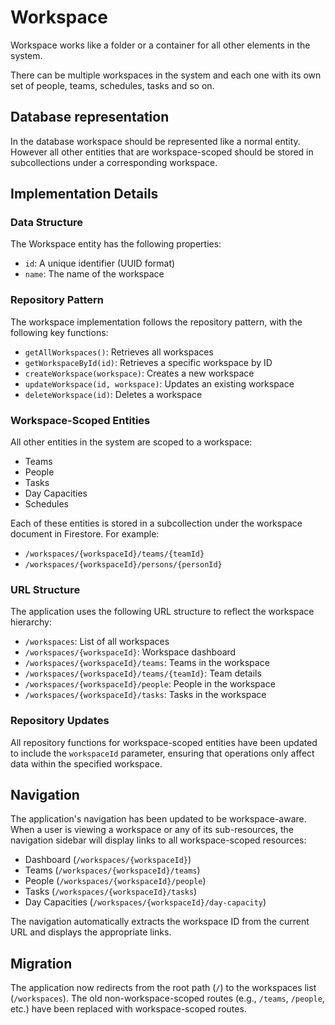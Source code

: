 # Workspace

Workspace works like a folder or a container for all other elements in the system.

There can be multiple workspaces in the system and each one with its own set of people, teams, schedules, tasks and so on.

## Database representation

In the database workspace should be represented like a normal entity. However all other entities that are workspace-scoped should be stored in subcollections under a corresponding workspace.

## Implementation Details

### Data Structure

The Workspace entity has the following properties:
- `id`: A unique identifier (UUID format)
- `name`: The name of the workspace

### Repository Pattern

The workspace implementation follows the repository pattern, with the following key functions:
- `getAllWorkspaces()`: Retrieves all workspaces
- `getWorkspaceById(id)`: Retrieves a specific workspace by ID
- `createWorkspace(workspace)`: Creates a new workspace
- `updateWorkspace(id, workspace)`: Updates an existing workspace
- `deleteWorkspace(id)`: Deletes a workspace

### Workspace-Scoped Entities

All other entities in the system are scoped to a workspace:
- Teams
- People
- Tasks
- Day Capacities
- Schedules

Each of these entities is stored in a subcollection under the workspace document in Firestore. For example:
- `/workspaces/{workspaceId}/teams/{teamId}`
- `/workspaces/{workspaceId}/persons/{personId}`

### URL Structure

The application uses the following URL structure to reflect the workspace hierarchy:
- `/workspaces`: List of all workspaces
- `/workspaces/{workspaceId}`: Workspace dashboard
- `/workspaces/{workspaceId}/teams`: Teams in the workspace
- `/workspaces/{workspaceId}/teams/{teamId}`: Team details
- `/workspaces/{workspaceId}/people`: People in the workspace
- `/workspaces/{workspaceId}/tasks`: Tasks in the workspace

### Repository Updates

All repository functions for workspace-scoped entities have been updated to include the `workspaceId` parameter, ensuring that operations only affect data within the specified workspace.

## Navigation

The application's navigation has been updated to be workspace-aware. When a user is viewing a workspace or any of its sub-resources, the navigation sidebar will display links to all workspace-scoped resources:

- Dashboard (`/workspaces/{workspaceId}`)
- Teams (`/workspaces/{workspaceId}/teams`)
- People (`/workspaces/{workspaceId}/people`)
- Tasks (`/workspaces/{workspaceId}/tasks`)
- Day Capacities (`/workspaces/{workspaceId}/day-capacity`)

The navigation automatically extracts the workspace ID from the current URL and displays the appropriate links.

## Migration

The application now redirects from the root path (`/`) to the workspaces list (`/workspaces`). The old non-workspace-scoped routes (e.g., `/teams`, `/people`, etc.) have been replaced with workspace-scoped routes.
